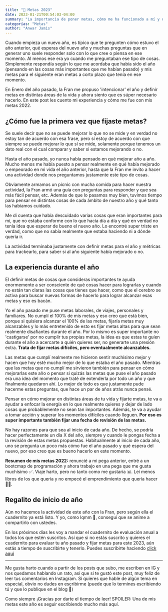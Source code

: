 ```yaml
---
title: "🎯 Metas 2023"
date: 2023-01-21T00:54:03-04:00
summary: "La importancia de poner metas, cómo me ha funcionado a mí y un regalito especial para empezar el año."
categorías: "Metas"
author: "Anwar Jamis"
---
```

Cuando empieza un nuevo año, es típico que te pregunten cómo estuvo el año anterior, qué esperas del nuevo año y muchas preguntas que en generar uno suele responder solo con lo que cree o piensa en ese momento. Al menos ese era yo cuando me preguntaban ese tipo de cosas. Simplemente respondía según lo que me acordaba que había sido el año (pensando en las cosas más importantes que me habían pasado) y mis metas para el siguiente eran metas a corto plazo que tenía en ese momento.

En Enero del año pasado, la Fran me propuso 'intencionar' el año y definir metas en distintas áreas de la vida y ahora siento que es súper necesario hacerlo. En este post les cuento mi experiencia y cómo me fue con mis metas 2022.

## ¿Cómo fue la primera vez que fijaste metas?

Se suele decir que no se puede mejorar lo que no se mide y en verdad no estoy tan de acuerdo con esa frase, pero sí estoy de acuerdo con que siempre se puede mejorar lo que sí se mide, solamente porque tenemos un dato real con el cual comparar y saber si estamos mejorando o no.

Hasta el año pasado, yo nunca había pensado en qué mejorar año a año. Mucho menos me había puesto a pensar realmente en qué había mejorado o empeorado en mi vida el año anterior, hasta que la Fran me invito a hacer una actividad donde nos preguntamos justamente este tipo de cosas.

Obviamente armamos un picnic con mucha comida para hacer nuestra actividad, la Fran armó una guía con preguntas para responder y que sea más fácil pensar, etc. Además de que lo pasamos muy bien, tuvimos tiempo para pensar en distintas cosas de cada ámbito de nuestro año y qué tanto las habíamos cuidado.

Me di cuenta que había descuidado varias cosas que eran importantes para mí, que no estaba conforme con lo que hacía día a día y qué en verdad no tenía idea que esperar de bueno el nuevo año. Lo encontré super triste en verdad, como que no sabía realmente que estaba haciendo ni a dónde quería ir.

La actividad terminaba justamente con definir metas para el año y métricas para trackearlo, para saber si al año siguiente había mejorado o no.

## La experiencia durante el año

El definir metas de cosas que consideras importantes te ayuda enormemente a ser consciente de qué cosas hacer para lograrlas y cuando no están tan claras las cosas que tienes que hacer, como que el cerebro se activa para buscar nuevas formas de hacerlo para lograr alcanzar esas metas y eso es bacán.

Yo el año pasado me puse metas laborales, de viajes, personales y familiares. No cumplí el 100% de mis metas y eso creo que está bien, porque si quisiera alcanzar el 100% de las metas, fijaría metas muy alcanzables y lo más entretenido de esto es fijar metas altas para que sean realmente disafiantes durante el año. Por lo mismo es super importante no 'castigarse' por no cumplir tus propias metas, la idea es que estas te guíen durante el año a acercarte a quién quieres ser, no generarte una presión extra. **Trata de fijar metas difíciles, pero eventualmente alcanzables.**

Las metas que cumplí realmente me hicieron sentir muchísimo mejor y hacen que hoy esté mucho mejor de lo que estaba el año pasado. Mientras que las metas que no cumplí me sirvieron también para pensar en cómo mejorarlas este año o pensar si quizás las metas que puse el año pasado era una idea del momento que traté de extenderla por todo un año y que finalmente quedaron ahí. Lo mejor de todo es que justamente pude hacerme estas preguntas, que hace un par de años atrás nunca pensé.

Pensar en cómo mejorar en distintas áreas de tu vida y fijarte metas, te va a ayudar a enfocar la energía en lo que realmente quieres y dejar de lado cosas que probablemente no sean tan importantes. Además, te va a ayudar a tomar acción y superar los momentos difíciles cuando lleguen. **Por eso es super importante también fijar una fecha de revisión de las metas.**

No hay razones para que sea al inicio de cada año. De hecho, se podría hacer perfectamente un día X del año, siempre y cuando le pongas fecha a la revisión de estas metas propuestas. Habitualmente al inicio de cada año, uno se pregunta un poco más cómo fue el año pasado y qué espera del nuevo, por eso creo que es bueno hacerlo en este momento.

**Resumen de mis metas 2022:** renuncié a mi pega anterior, entré a un bootcmap de programación y ahora trabajo en una pega que me gusta muchísimo ✅. Viaje harto, pero no tanto como me gustaría 📊. Leí menos libros de los que quería y no empecé el emprendimiento que quería hacer 👎🏼.

## Regalito de inicio de año

Aún no hacemos la actividad de este año con la Fran, pero según ella el cuadernito ya está listo. Y yo, como lqmm 🤍, conseguí que se anime a compartirlo con ustedes.

En los próximos días les voy a mandar el cuadernito de evaluación anual a todos los que estén suscritos. Así que si no estás suscrito y quieres el cuadernito para evaluar tu año pasado y fijar metas para este 2023, aún estás a tiempo de suscribirte y tenerlo. Puedes suscribirte haciendo [click aquí](https://www.anwarjamis.com/subscription/)

---
Me gusta harto cuando a partir de los posts que subo, me escriben en IG y nos quedamos hablando un rato, así que si te gustó este post, muy feliz de leer tus comentarios en Instagram. Si quieres que hable de algún tema en especial, obvio no dudes en escribirme (puede que lo termines escribiendo tú y que lo publique en el blog 🤍)

Como siempre ¡Gracias por darte el tiempo de leer! SPOILER: Una de mis metas este año es seguir escribiendo mucho más aquí.
